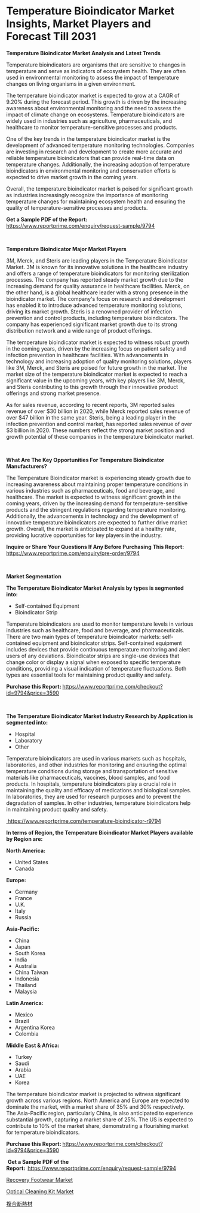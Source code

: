 <p><h1>Temperature Bioindicator Market Insights, Market Players and Forecast Till 2031</h1></p><p><strong>Temperature Bioindicator Market Analysis and Latest Trends</strong></p>
<p><p>Temperature bioindicators are organisms that are sensitive to changes in temperature and serve as indicators of ecosystem health. They are often used in environmental monitoring to assess the impact of temperature changes on living organisms in a given environment.</p><p>The temperature bioindicator market is expected to grow at a CAGR of 9.20% during the forecast period. This growth is driven by the increasing awareness about environmental monitoring and the need to assess the impact of climate change on ecosystems. Temperature bioindicators are widely used in industries such as agriculture, pharmaceuticals, and healthcare to monitor temperature-sensitive processes and products.</p><p>One of the key trends in the temperature bioindicator market is the development of advanced temperature monitoring technologies. Companies are investing in research and development to create more accurate and reliable temperature bioindicators that can provide real-time data on temperature changes. Additionally, the increasing adoption of temperature bioindicators in environmental monitoring and conservation efforts is expected to drive market growth in the coming years.</p><p>Overall, the temperature bioindicator market is poised for significant growth as industries increasingly recognize the importance of monitoring temperature changes for maintaining ecosystem health and ensuring the quality of temperature-sensitive processes and products.</p></p>
<p><strong>Get a Sample PDF of the Report:&nbsp;</strong> <a href="https://www.reportprime.com/enquiry/request-sample/9794">https://www.reportprime.com/enquiry/request-sample/9794</a></p>
<p>&nbsp;</p>
<p><strong>Temperature Bioindicator Major Market Players</strong></p>
<p><p>3M, Merck, and Steris are leading players in the Temperature Bioindicator Market. 3M is known for its innovative solutions in the healthcare industry and offers a range of temperature bioindicators for monitoring sterilization processes. The company has reported steady market growth due to the increasing demand for quality assurance in healthcare facilities. Merck, on the other hand, is a global healthcare leader with a strong presence in the bioindicator market. The company's focus on research and development has enabled it to introduce advanced temperature monitoring solutions, driving its market growth. Steris is a renowned provider of infection prevention and control products, including temperature bioindicators. The company has experienced significant market growth due to its strong distribution network and a wide range of product offerings.</p><p>The temperature bioindicator market is expected to witness robust growth in the coming years, driven by the increasing focus on patient safety and infection prevention in healthcare facilities. With advancements in technology and increasing adoption of quality monitoring solutions, players like 3M, Merck, and Steris are poised for future growth in the market. The market size of the temperature bioindicator market is expected to reach a significant value in the upcoming years, with key players like 3M, Merck, and Steris contributing to this growth through their innovative product offerings and strong market presence.</p><p>As for sales revenue, according to recent reports, 3M reported sales revenue of over $30 billion in 2020, while Merck reported sales revenue of over $47 billion in the same year. Steris, being a leading player in the infection prevention and control market, has reported sales revenue of over $3 billion in 2020. These numbers reflect the strong market position and growth potential of these companies in the temperature bioindicator market.</p></p>
<p>&nbsp;</p>
<p><strong>What Are The Key Opportunities For Temperature Bioindicator Manufacturers?</strong></p>
<p><p>The Temperature Bioindicator market is experiencing steady growth due to increasing awareness about maintaining proper temperature conditions in various industries such as pharmaceuticals, food and beverage, and healthcare. The market is expected to witness significant growth in the coming years, driven by the increasing demand for temperature-sensitive products and the stringent regulations regarding temperature monitoring. Additionally, the advancements in technology and the development of innovative temperature bioindicators are expected to further drive market growth. Overall, the market is anticipated to expand at a healthy rate, providing lucrative opportunities for key players in the industry.</p></p>
<p><strong>Inquire or Share Your Questions If Any Before Purchasing This Report:</strong> <a href="https://www.reportprime.com/enquiry/pre-order/9794">https://www.reportprime.com/enquiry/pre-order/9794</a></p>
<p>&nbsp;</p>
<p><strong>Market Segmentation</strong></p>
<p><strong>The Temperature Bioindicator Market Analysis by types is segmented into:</strong></p>
<p><ul><li>Self-contained Equipment</li><li>Bioindicator Strip</li></ul></p>
<p><p>Temperature bioindicators are used to monitor temperature levels in various industries such as healthcare, food and beverage, and pharmaceuticals. There are two main types of temperature bioindicator markets: self-contained equipment and bioindicator strips. Self-contained equipment includes devices that provide continuous temperature monitoring and alert users of any deviations. Bioindicator strips are single-use devices that change color or display a signal when exposed to specific temperature conditions, providing a visual indication of temperature fluctuations. Both types are essential tools for maintaining product quality and safety.</p></p>
<p><strong>Purchase this Report:&nbsp;</strong><a href="https://www.reportprime.com/checkout?id=9794&price=3590">https://www.reportprime.com/checkout?id=9794&price=3590</a></p>
<p>&nbsp;</p>
<p><strong>The Temperature Bioindicator Market Industry Research by Application is segmented into:</strong></p>
<p><ul><li>Hospital</li><li>Laboratory</li><li>Other</li></ul></p>
<p><p>Temperature bioindicators are used in various markets such as hospitals, laboratories, and other industries for monitoring and ensuring the optimal temperature conditions during storage and transportation of sensitive materials like pharmaceuticals, vaccines, blood samples, and food products. In hospitals, temperature bioindicators play a crucial role in maintaining the quality and efficacy of medications and biological samples. In laboratories, they are used for research purposes and to prevent the degradation of samples. In other industries, temperature bioindicators help in maintaining product quality and safety.</p></p>
<p><a href="https://www.reportprime.com/temperature-bioindicator-r9794">&nbsp;https://www.reportprime.com/temperature-bioindicator-r9794</a></p>
<p><strong>In terms of Region, the Temperature Bioindicator Market Players available by Region are:</strong></p>
<p>
    <p> <strong> North America: </strong>
        <ul>
            <li>United States</li>
            <li>Canada</li>
        </ul>
        </p> 
    <p> <strong> Europe: </strong>
        <ul>
            <li>Germany</li>
            <li>France</li>
            <li>U.K.</li>
            <li>Italy</li>
            <li>Russia</li>
        </ul>
        </p> 
    <p> <strong> Asia-Pacific: </strong>
        <ul>
            <li>China</li>
            <li>Japan</li>
            <li>South Korea</li>
            <li>India</li>
            <li>Australia</li>
            <li>China Taiwan</li>
            <li>Indonesia</li>
            <li>Thailand</li>
            <li>Malaysia</li>
        </ul>
        </p> 
    <p> <strong> Latin America: </strong>
        <ul>
            <li>Mexico</li>
            <li>Brazil</li>
            <li>Argentina Korea</li>
            <li>Colombia</li>
        </ul>
        </p> 
    <p> <strong> Middle East & Africa: </strong>
        <ul>
            <li>Turkey</li>
            <li>Saudi</li>
            <li>Arabia</li>
            <li>UAE</li>
            <li>Korea</li>
        </ul>
    </p>
    </p>
<p><p>The temperature bioindicator market is projected to witness significant growth across various regions. North America and Europe are expected to dominate the market, with a market share of 35% and 30% respectively. The Asia-Pacific region, particularly China, is also anticipated to experience substantial growth, capturing a market share of 25%. The US is expected to contribute to 10% of the market share, demonstrating a flourishing market for temperature bioindicators.</p></p>
<p><strong>Purchase this Report: </strong><a href="https://www.reportprime.com/checkout?id=9794&price=3590">https://www.reportprime.com/checkout?id=9794&price=3590</a></p>
<p>&nbsp;<strong>Get a Sample PDF of the Report:&nbsp;&nbsp;</strong><a href="https://www.reportprime.com/enquiry/request-sample/9794">https://www.reportprime.com/enquiry/request-sample/9794</a></p>
<p><strong></strong></p>
<p><p><a href="https://medium.com/@shawnsmihv698/recovery-footwear-market-research-report-its-history-and-forecast-2024-to-2031-357e24e87f82">Recovery Footwear Market</a></p><p><a href="https://medium.com/@samantha.welch56767/optical-cleaning-kit-market-research-report-its-history-and-forecast-2024-to-2031-aaeaa558810d">Optical Cleaning Kit Market</a></p><p><a href="https://github.com/oqoeusbvpadwjs08/Market-Research-Report-List-1/blob/main/351666423819.md">複合断熱材</a></p></p>